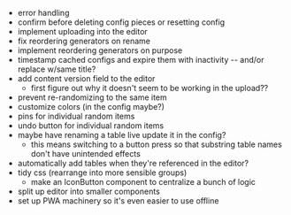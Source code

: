 - error handling
- confirm before deleting config pieces or resetting config
- implement uploading into the editor
- fix reordering generators on rename
- implement reordering generators on purpose
- timestamp cached configs and expire them with inactivity -- and/or replace w/same title?
- add content version field to the editor
  - first figure out why it doesn't seem to be working in the upload??
- prevent re-randomizing to the same item
- customize colors (in the config maybe?)
- pins for individual random items
- undo button for individual random items
- maybe have renaming a table live update it in the config?
  - this means switching to a button press so that substring table names don't have unintended effects
- automatically add tables when they're referenced in the editor?
- tidy css (rearrange into more sensible groups)
  - make an IconButton component to centralize a bunch of logic
- split up editor into smaller components
- set up PWA machinery so it's even easier to use offline

